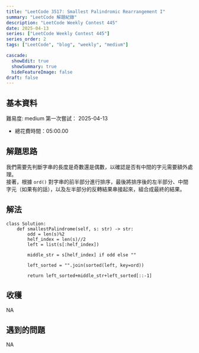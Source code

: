 ```yaml
---
title: "LeetCode 3517: Smallest Palindromic Rearrangement I"
summary: "LeetCode 解題紀錄"
description: "LeetCode Weekly Contest 445"
date: 2025-04-13
series: ["LeetCode Weekly Contest 445"]
series_order: 2
tags: ["LeetCode", "blog", "weekly", "medium"]

cascade:
  showEdit: true
  showSummary: true
  hideFeatureImage: false
draft: false
---
```


## 基本資料

難易度: medium
第一次嘗試： 2025-04-13
- 總花費時間：05:00.00

## 解題思路

我們需要先判斷字串的長度是奇數還是偶數，以確認是否有中間的字元需要額外處理。  
接著，根據 `ord()` 對字串的前半部分進行排序，最後將排序後的左半部分、中間字元（如果有的話），以及左半部分的反轉結果串接起來，組合成最終的結果。


## 解法
```
class Solution:
    def smallestPalindrome(self, s: str) -> str:
        odd = len(s)%2
        helf_index = len(s)//2
        left = list(s[:helf_index])
        
        middle_str = s[helf_index] if odd else ""
        
        left_sorted = "".join(sorted(left, key=ord))
        
        return left_sorted+middle_str+left_sorted[::-1]
```

## 收穫
NA

## 遇到的問題
NA